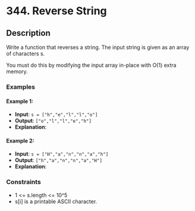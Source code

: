 # 344. Reverse String

## Description

Write a function that reverses a string. The input string is given as an array of characters s.

You must do this by modifying the input array in-place with O(1) extra memory.

### Examples

#### Example 1:
- **Input**: `s = ["h","e","l","l","o"]`
- **Output**: `["o","l","l","e","h"]`
- **Explanation**:

#### Example 2:
- **Input**: `s = ["H","a","n","n","a","h"]`
- **Output**: `["h","a","n","n","a","H"]`
- **Explanation**:

### Constraints

- 1 <= s.length <= 10^5
- s[i] is a printable ASCII character.
